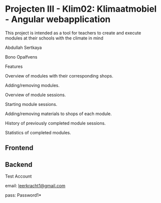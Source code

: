 # Projecten III - Klim02: Klimaatmobiel - Angular webapplication

This project is intended as a tool for teachers to create and execute modules at their schools with the climate in mind

Abdullah Sertkaya

Bono Opalfvens

Features

Overview of modules with their corresponding shops.

Adding/removing modules.

Overview of module sessions.

Starting module sessions.

Adding/removing materials to shops of each module.

History of previously completed module sessions.

Statistics of completed modules.

Frontend
--

Backend
--

Test Account

email: leerkracht1@gmail.com

pass: Password1*
